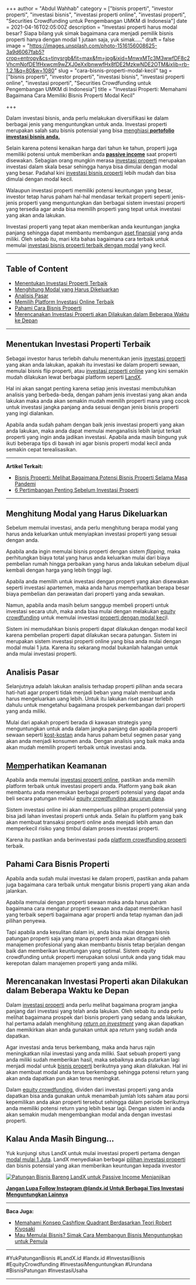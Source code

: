 +++
author = "Abdul Wahhab"
category = ["bisnis properti", "investor properti", "investasi bisnis", "investasi properti online", "investasi properti", "Securities Crowdfunding untuk Pengembangan UMKM di Indonesia"]
date = 2021-04-16T02:05:00Z
description = "Investasi properti harus modal besar? Siapa bilang yuk simak bagaimana cara menjadi pemilik bisnis properti hanya dengan modal 1 jutaan saja, yuk simak....."
draft = false
image = "https://images.unsplash.com/photo-1516156008625-3a9d6067fab5?crop=entropy&cs=tinysrgb&fit=max&fm=jpg&ixid=MnwxMTc3M3wwfDF8c2VhcmNofDE1fHxwcm9wZXJ0eXxlbnwwfHx8fDE2MzkwNDE2OTM&ixlib=rb-1.2.1&q=80&w=1080"
slug = "cara-bisnis-properti-modal-kecil"
tag = ["bisnis properti", "investor properti", "investasi bisnis", "investasi properti online", "investasi properti", "Securities Crowdfunding untuk Pengembangan UMKM di Indonesia"]
title = "Investasi Properti: Memahami Bagaimana Cara Memiliki Bisnis Properti Modal Kecil"

+++


Dalam investasi bisnis, anda perlu melakukan diversifikasi ke dalam berbagai jenis yang menguntungkan untuk anda. Investasi properti merupakan salah satu bisnis potensial yang bisa [menghiasi **portofolio investasi bisnis anda.**](https://landx.id/project/)

Selain karena potensi kenaikan harga dari tahun ke tahun, properti juga memiliki potensi untuk memberikan anda [**passive income**](https://landx.id/blog/investasi-dengan-passive-income-untuk-masa-depan/) saat properti disewakan. Sebagian orang mungkin merasa [investasi properti](https://landx.id/) merupakan investasi dalam skala besar sehingga hanya bisa dimulai dengan modal yang besar. Padahal kini [investasi bisnis properti](https://landx.id/) lebih mudah dan bisa dimulai dengan modal kecil.

Walaupun investasi properti memiliki potensi keuntungan yang besar, investor tetap harus paham hal-hal mendasar terkait properti seperti jenis-jenis properti yang menguntungkan dan berbagai sistem investasi properti yang tersedia agar anda bisa memilih properti yang tepat untuk investasi yang akan anda lakukan.

Investasi properti yang tepat akan memberikan anda keuntungan jangka panjang sehingga dapat membantu membangun [aset finansial](https://landx.id/project/) yang anda miliki. Oleh sebab itu, mari kita bahas bagaimana cara terbaik untuk memulai [investasi bisnis properti terbaik dengan modal](https://landx.id/) yang kecil.

---

## Table of Content

* [Menentukan Investasi  Properti Terbaik](https://landx.id/blog/cara-bisnis-properti-modal-kecil/#menentukan-investasi-properti-terbaik)
* [Menghitung Modal yang Harus Dikeluarkan](https://landx.id/blog/cara-bisnis-properti-modal-kecil/#menghitung-modal-yang-harus-dikeluarkan)
* [Analisis Pasar](https://landx.id/blog/cara-bisnis-properti-modal-kecil/#analisis-pasar) 
* [Memilih Platform Investasi Online Terbaik](https://landx.id/blog/cara-bisnis-properti-modal-kecil/#memperhatikan-keamana)
* [Pahami Cara Bisnis Properti](https://landx.id/blog/cara-bisnis-properti-modal-kecil/#pahami-cara-bisnis-properti)
* [Merencanakan Investasi Properti akan Dilakukan dalam Beberapa Waktu ke Depan](https://landx.id/blog/cara-bisnis-properti-modal-kecil/#merencanakan-investasi-properti-akan-dilakukan-dalam-beberapa-waktu-ke-depan)

---

## Menentukan Investasi  Properti Terbaik

Sebagai investor harus terlebih dahulu menentukan jenis [investasi properti](https://landx.id/) yang akan anda lakukan, apakah itu investasi ke dalam properti sewaan, memulai bisnis flip properti, atau [investasi properti online](https://landx.id/) yang kini semakin mudah dilakukan lewat berbagai platform seperti [LandX](https://landx.id/).

Hal ini akan sangat penting karena setiap jenis investasi membutuhkan analisis yang berbeda-beda, dengan paham jenis investasi yang akan anda lakukan maka anda akan semakin mudah memilih properti mana yang cocok untuk investasi jangka panjang anda sesuai dengan jenis bisnis properti yang ingi dialankan.

Apabila anda sudah paham dengan baik jenis investasi properti yang akan anda lakukan, maka anda dapat memulai menganalisis lebih lanjut terkait properti yang ingin anda jadikan investasi. Apabila anda masih bingung yuk ikuti beberapa tips di bawah ini agar bisnis properti modal kecil anda semakin cepat terealisasikan.

---

**Artikel Terkait:**

* [Bisnis Properti: Melihat Bagaimana Potensi Bisnis Properti Selama Masa Pandemi](https://landx.id/blog/potensi-bisnis-properti-di-masa-pandemi/)
* [6 Pertimbangan Penting Sebelum Investasi Properti](https://landx.id/blog/6-pertimbangan-penting-sebelum-investasi-properti/)

---

## Menghitung Modal yang Harus Dikeluarkan

Sebelum memulai investasi, anda perlu menghitung berapa modal yang harus anda keluarkan untuk menyiapkan investasi properti yang sesuai dengan anda.

Apabila anda ingin memulai bisnis properti dengan sistem _flipping,_ maka perhitungkan biaya total yang harus anda keluarkan mulai dari biaya pembelian rumah hingga perbaikan yang harus anda lakukan sebelum dijual kembali dengan harga yang lebih tinggi lagi.

Apabila anda memilih untuk investasi dengan properti yang akan disewakan seperti investasi apartemen, maka anda harus memperhatikan berapa besar biaya pembelian dan perawatan dari properti yang anda sewakan.

Namun, apabila anda masih belum sanggup membeli properti untuk  investasi secara utuh, maka anda bisa mulai dengan melakukan [equity crowdfunding](https://landx.id/) untuk memulai investasi [properti dengan modal keci](https://landx.id/)l.

Sistem ini memudahkan bisnis properti dapat dilakukan dengan modal kecil karena pembelian properti dapat dilakukan secara patungan. Sistem ini merupakan sistem investasi properti online yang bisa anda mulai dengan modal mulai 1 juta. Karena itu sekarang modal bukanlah halangan untuk anda mulai investasi properti.

## Analisis Pasar

Selanjutnya adalah lakukan analisis terhadap properti pilihan anda secara hati-hati agar properti tidak menjadi beban yang malah membuat anda harus mengeluarkan uang lebih. Untuk itu lakukan riset pasar terlebih dahulu untuk mengetahui bagaimana prospek perkembangan dari properti yang anda miliki.

Mulai dari apakah properti berada di kawasan strategis yang menguntungkan untuk anda dalam jangka panjang dan apabila properti sewaan seperti [kost-kostan](https://landx.id/) anda harus paham betul segmen pasar yang akan anda menjadi konsumen anda. Dengan analisis yang baik maka anda akan mudah memilih properti terbaik untuk investasi anda.

## [Mem](https://landx.id/)perhatikan Keamanan

Apabila anda memulai [investasi properti online](https://landx.id/), pastikan anda memilih platform terbaik untuk investasi properti anda. Platform yang baik akan membantu anda menemukan berbagai properti potensial yang dapat anda beli secara patungan melalui [equity crowdfunding atau urun dana](https://landx.id/).

Sistem investasi online ini akan memperluas pilihan properti potensial yang bisa jadi lahan investasi properti untuk anda. Selain itu platform yang baik akan membuat transaksi properti online anda menjadi lebih aman dan memperkecil risiko yang timbul dalam proses investasi properti.

Karena itu pastikan anda berinvestasi pada [platform crowdfunding properti](https://landx.id/) terbaik.

## Pahami Cara Bisnis Properti

Apabila anda sudah mulai investasi ke dalam properti, pastikan anda paham juga bagaimana cara terbaik untuk mengatur bisnis properti yang akan anda jalankan.

Apabila memulai dengan properti sewaan maka anda harus paham bagaimana cara mengatur properti sewaan anda dapat memberikan hasil yang terbaik seperti bagaimana agar properti anda tetap nyaman dan jadi pilihan penyewa.

Tapi apabila anda kesulitan dalam ini, anda bisa mulai dengan bisnis patungan properti saja yang mana properti anda akan ditangani oleh manajemen profesional yang akan membantu bisnis tetap berjalan dengan baik dan memberikan keuntungan yang optimal. Sistem equity crowdfunding untuk properti merupakan solusi untuk anda yang tidak mau kerepotan dalam manajemen properti yang anda miliki.

## Merencanakan Investasi Properti akan Dilakukan dalam Beberapa Waktu ke Depan

Dalam [investasi properti](https://landx.id/) anda perlu melihat bagaimana program jangka panjang dari investasi yang telah anda lakukan. Oleh sebab itu anda perlu melihat bagaimana prospek dari bisnis properti yang sedang anda lakukan, hal pertama adalah menghitung _[return on investment](https://landx.id/)_ yang akan dapatkan dan memikirkan akan anda gunakan untuk apa _return_ yang sudah anda dapatkan.

Agar investasi anda terus berkembang, maka anda harus rajin meningkatkan nilai investasi yang anda miliki. Saat sebuah properti yang anda miliki sudah memberikan hasil, maka sebaiknya anda putarkan lagi menjadi modal untuk [bisnis properti](https://landx.id/) berikutnya yang akan dilakukan. Hal ini akan membuat modal anda terus berkembang sehingga potensi return yang akan anda dapatkan pun akan terus meningkat.

Dalam [equity crowdfunding](https://landx.id/), dividen dari investasi properti yang anda dapatkan bisa anda gunakan untuk menambah jumlah lots saham atau porsi kepemilikan anda akan properti tersebut sehingga dalam periode berikutnya anda memiliki potensi return yang lebih besar lagi. Dengan sistem ini anda akan semakin mudah mengembangkan modal anda dengan investasi properti.

## Kalau Anda Masih Bingung…

Yuk kunjungi situs LandX untuk mulai investasi properti pertama dengan [modal mulai 1 Juta](https://landx.id/). LandX menyediakan berbagai [pilihan investasi properti](https://landx.id/) dan bisnis potensial yang akan memberikan keuntungan kepada investor

[![Patungan Bisnis Bareng LandX untuk Passive Income Menjanjikan](https://accountgram-production.sfo2.cdn.digitaloceanspaces.com/landx_ghost/2021/09/Equity-Crowdfunding-di-Indonesia-1--1.png)](https://landx.id/project/)

[**Jangan Lupa Follow Instagram @landx.id Untuk Berbagai Tips Investasi Menguntungkan Lainnya**](https://www.instagram.com/landx.id/?utm_medium=copy_link)

---

**Baca Juga:**

* [Memahami Konsep Cashflow Quadrant Berdasarkan Teori Robert Kiyosaki](https://landx.id/blog/konsep-cashflow-quadrant-robert-kiyosaki/)
* [Mau Memulai Bisnis? Simak Cara Membangun Bisnis Menguntungkan untuk Pemula](https://landx.id/blog/mau-memulai-bisnis-simak-cara-membangun-bisnis-menguntungkan-untuk-pemula/)

---

#YukPatunganBisnis     #LandX.id    #landx.id    #InvestasiBisnis    #EquityCrowdfunding     #InvestasiMenguntungkan    #Urundana    #BisnisPatungan     #InvestasiUsaha

---



